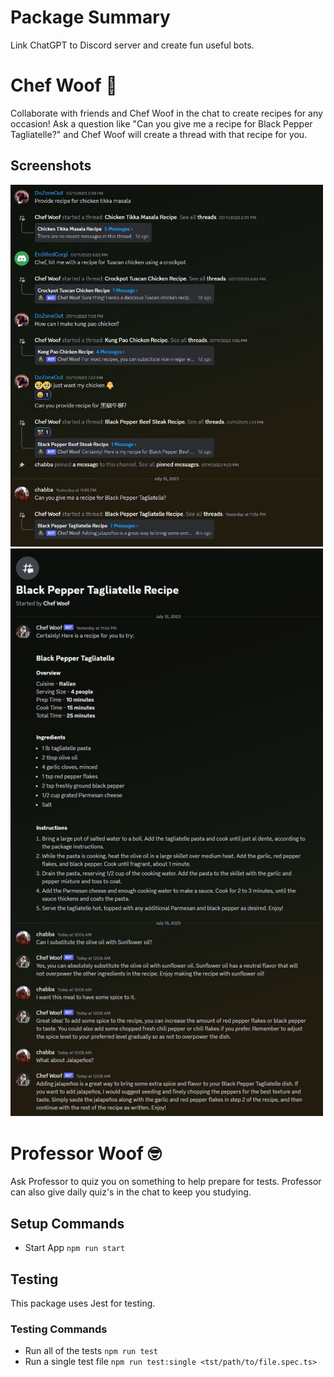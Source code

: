 # Package Summary
Link ChatGPT to Discord server and create fun useful bots.

# Chef Woof :poultry_leg:

Collaborate with friends and Chef Woof in the chat to create recipes for any occasion!
Ask a question like "Can you give me a recipe for Black Pepper Tagliatelle?" and Chef Woof will create a thread with that recipe for you.
## Screenshots
<p float="center">
  <img src="/images/chef_woof_1.JPG?raw=true" width="500" />
  <img src="/images/chef_woof_2.JPG?raw=true" width="500" />
</p>



# Professor Woof :nerd_face:
Ask Professor to quiz you on something to help prepare for tests.  Professor can also give daily quiz's in the chat to keep you studying.



## Setup Commands
- Start App `npm run start`
## Testing
This package uses Jest for testing.

### Testing Commands
- Run all of the tests `npm run test`
- Run a single test file `npm run test:single <tst/path/to/file.spec.ts>`
